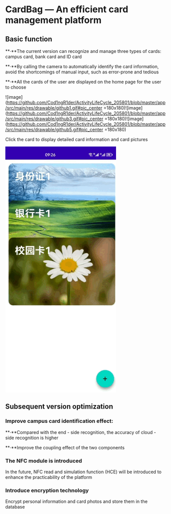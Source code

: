 # CardBag — An efficient card management platform

## Basic function

**·**The current version can recognize and manage three types of cards: campus card, bank card and ID card

**·**By calling the camera to automatically identify the card information, avoid the shortcomings of manual input, such as error-prone and tedious

**·**All the cards of the user are displayed on the home page for the user to choose

![image](https://github.com/Cod1ngR1der/ActivityLifeCycle_205801/blob/master/app/src/main/res/drawable/github1.gif#pic_center =180x180)![image](https://github.com/Cod1ngR1der/ActivityLifeCycle_205801/blob/master/app/src/main/res/drawable/github3.gif#pic_center =180x180)![image](https://github.com/Cod1ngR1der/ActivityLifeCycle_205801/blob/master/app/src/main/res/drawable/github5.gif#pic_center =180x180)


Click the card to display detailed card information and card pictures

![image](https://github.com/Cod1ngR1der/ActivityLifeCycle_205801/blob/master/app/src/main/res/drawable/github4.gif)


## Subsequent version optimization
### Improve campus card identification effect:

  **·**Compared with the end - side recognition, the accuracy of cloud - side recognition is higher

  **·**Improve the coupling effect of the two components

### The NFC module is introduced

  In the future, NFC read and simulation function (HCE) will be introduced to enhance the practicability of the platform
  
### Introduce encryption technology

  Encrypt personal information and card photos and store them in the database
